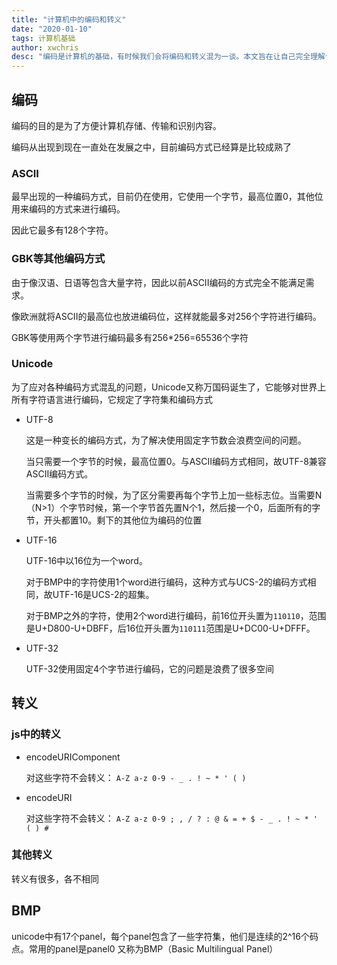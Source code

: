 ```yaml
---
title: "计算机中的编码和转义"
date: "2020-01-10"
tags: 计算机基础
author: xwchris
desc: "编码是计算机的基础，有时候我们会将编码和转义混为一谈。本文旨在让自己完全理解何为编码和转义"
---
```


## 编码
编码的目的是为了方便计算机存储、传输和识别内容。

编码从出现到现在一直处在发展之中，目前编码方式已经算是比较成熟了

### ASCII

最早出现的一种编码方式，目前仍在使用，它使用一个字节，最高位置0，其他位用来编码的方式来进行编码。

因此它最多有128个字符。

### GBK等其他编码方式

由于像汉语、日语等包含大量字符，因此以前ASCII编码的方式完全不能满足需求。

像欧洲就将ASCII的最高位也放进编码位，这样就能最多对256个字符进行编码。

GBK等使用两个字节进行编码最多有256*256=65536个字符

### Unicode

为了应对各种编码方式混乱的问题，Unicode又称万国码诞生了，它能够对世界上所有字符语言进行编码，它规定了字符集和编码方式

- UTF-8

  这是一种变长的编码方式，为了解决使用固定字节数会浪费空间的问题。
  
  当只需要一个字节的时候，最高位置0。与ASCII编码方式相同，故UTF-8兼容ASCII编码方式。
  
  当需要多个字节的时候，为了区分需要再每个字节上加一些标志位。当需要N（N>1）个字节时候，第一个字节首先置N个1，然后接一个0，后面所有的字节，开头都置10。剩下的其他位为编码的位置

- UTF-16

  UTF-16中以16位为一个word。
  
  对于BMP中的字符使用1个word进行编码，这种方式与UCS-2的编码方式相同，故UTF-16是UCS-2的超集。
  
  对于BMP之外的字符，使用2个word进行编码，前16位开头置为`110110`，范围是U+D800-U+DBFF，后16位开头置为`110111`范围是U+DC00-U+DFFF。

- UTF-32

  UTF-32使用固定4个字节进行编码，它的问题是浪费了很多空间

## 转义


### js中的转义

- encodeURIComponent

  对这些字符不会转义：
  `A-Z a-z 0-9 - _ . ! ~ * ' ( )`

- encodeURI

  对这些字符不会转义：
  `A-Z a-z 0-9 ; , / ? : @ & = + $ - _ . ! ~ * ' ( ) #`

### 其他转义

转义有很多，各不相同

## BMP

unicode中有17个panel，每个panel包含了一些字符集，他们是连续的2^16个码点。常用的panel是panel0 又称为BMP（Basic Multilingual Panel）
